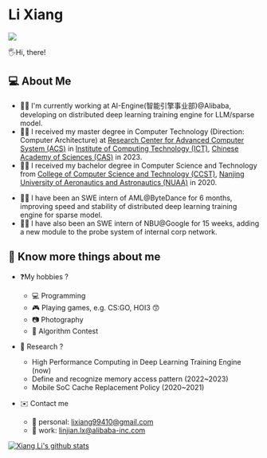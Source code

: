 

<!-- <img align="right" src="https://github-readme-stats.vercel.app/api?username=SeanLi-OI&show_icons=true&icon_color=CE1D2D&text_color=718096&bg_color=ffffff&hide_title=false" />

### About Me 😄



<!--
**SeanLi-OI/SeanLi-OI** is a ✨ _special_ ✨ repository because its `README.md` (this file) appears on your GitHub profile.

### Hi there 👋

Here are some ideas to get you started:

- 🔭 I’m currently working on ...
- 🌱 I’m currently learning ...
- 👯 I’m looking to collaborate on ...
- 🤔 I’m looking for help with ...
- 💬 Ask me about ...
- 📫 How to reach me: ...
- 😄 Pronouns: ...
- ⚡ Fun fact: ...
-->


# Li Xiang

![](https://komarev.com/ghpvc/?username=SeanLi-OI&color=yellowgreen)

🖐️Hi, there!

## 💻 About Me
- 🙋‍♂️ I'm currently working at AI-Engine(智能引擎事业部)@Alibaba, developing on distributed deep learning training engine for LLM/sparse model.
- 👨‍🎓 I received my master degree in Computer Technology (Direction: Computer Architecture) at [Research Center for Advanced Computer System (ACS)](http://acs.ict.ac.cn/) in [Institute of Computing Technology (ICT)](http://www.ict.ac.cn/), [Chinese Academy of Sciences (CAS)](http://www.cas.ac.cn/) in 2023.
- 🧑‍🎓 I received my bachelor degree in Computer Science and Technology from [College of Computer Science and Technology (CCST)](http://cs.nuaa.edu.cn/), [Nanjing University of Aeronautics and Astronautics (NUAA)](http://www.nuaa.edu.cn/) in 2020.
<!-- - 🌱 Here is my [resume](https://seanli-oi.github.io/resume.pdf), please feel free to contact me. -->
- 👷‍♂️ I have been an SWE intern of AML@ByteDance for 6 months, improving speed and stability of distributed deep learning training engine for sparse model.
- 🧑‍🏭 I have also been an SWE intern of NBU@Google for 15 weeks, adding a new module to the probe system of internal corp network.

## 👦 Know more things about me

- ❓My hobbies ?
    - 💻 Programming
    - 🎮 Playing games, e.g. CS:GO, HOI3 😙
    - 📷 Photography
    - 📝 Algorithm Contest

- 🔬 Research  ?
    - High Performance Computing in Deep Learning Training Engine (now)
    - Define and recognize memory access pattern (2022~2023)
    - Mobile SoC Cache Replacement Policy (2020~2021)

- ✉️ Contact me
    - 👦 personal: lixiang99410@gmail.com
    - 🔭 work: linjian.lx@alibaba-inc.com
    

[![Xiang Li's github stats](https://github-readme-stats-ten-gilt.vercel.app/api?username=SeanLi-OI&show_icons=true&theme=tokyonight)](https://github.com/anuraghazra/github-readme-stats)


